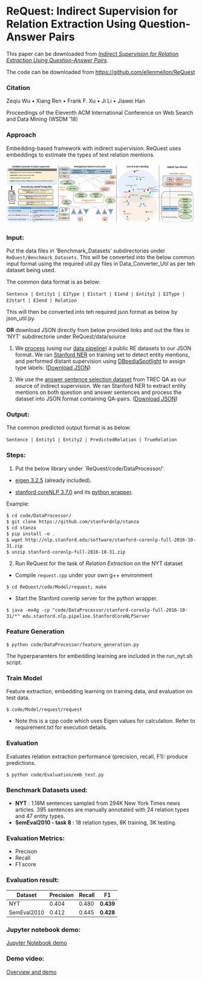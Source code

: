 # ReQuest: Indirect Supervision for Relation Extraction Using Question-Answer Pairs

This paper can be downloaded from *[Indirect Supervision for Relation Extraction Using Question-Answer Pairs](https://arxiv.org/abs/1710.11169)*.
 
The code can be downloaded from https://github.com/ellenmellon/ReQuest


### Citation
Zeqiu Wu • Xiang Ren • Frank F. Xu • Ji Li • Jiawei Han 

Proceedings of the Eleventh ACM International Conference on Web Search and Data Mining (WSDM ‘18)


### Approach

Embedding-based framework with indirect supervision.
ReQuest uses embeddings to estimate the types of test relation mentions. 

![DITK architecture](Architecture.png)


### Input:

Put the data files in 'Benchmark_Datasets' subdirectories under `ReQuest/Benchmark_Datasets`.
This will be converted into the below common input format using the required util.py files in Data_Converter_Util as per teh dataset being used.

The common data format is as below:

`Sentence | Entity1 | E1Type | E1start | E1end | Entity2 | E2Type | E2start | E2end | Relation` 

This will then be converted into teh required json format as below by json_util.py.


<b>OR</b> download JSON directly from below provided links and out the files in 'NYT' subdirectorie under ReQuest/data/source

1.  We [process](https://github.com/shanzhenren/StructMineDataPipeline) (using our [data pipeline](https://github.com/shanzhenren/StructMineDataPipeline)) a public RE datasets to our JSON format. We ran [Stanford NER](https://nlp.stanford.edu/software/CRF-NER.shtml) on training set to detect entity mentions, and performed distant supervision using [DBpediaSpotlight](https://github.com/dbpedia-spotlight/dbpedia-spotlight) to assign type labels:
([Download JSON](https://drive.google.com/drive/folders/0B--ZKWD8ahE4UktManVsY1REOUk?usp=sharing))
 

2.  We use the [answer sentence selection dataset](https://github.com/xuchen/jacana/tree/master/tree-edit-data/answerSelectionExperiments/data) from TREC QA as our source of indirect supervision. We ran Stanford NER to extract entity mentions on both question and answer sentences and process the dataset into JSON format containing QA-pairs.
([Download JSON](https://drive.google.com/file/d/0B--ZKWD8ahE4dEZTQzI1UlRUeGc/view?usp=sharing))

### Output:

The common predicted output format is as below:

`Sentence | Entity1 | Entity2 | PredictedRelation | TrueRelation`


### Steps:

1. Put the below library under `ReQuest/code/DataProcessor/'.

* [eigen 3.2.5](http://bitbucket.org/eigen/eigen/get/3.2.5.tar.bz2) (already included).

* [stanford coreNLP 3.7.0](http://stanfordnlp.github.io/CoreNLP/) and its [python wrapper](https://github.com/stanfordnlp/stanza). 


Example:
```
$ cd code/DataProcessor/
$ git clone https://github.com/stanfordnlp/stanza
$ cd stanza
$ pip install -e .
$ wget http://nlp.stanford.edu/software/stanford-corenlp-full-2016-10-31.zip
$ unzip stanford-corenlp-full-2016-10-31.zip
```
 


2. Run ReQuest for the task of *Relation Extraction* on the NYT dataset

* Compile `request.cpp` under your own g++ environment
```
$ cd ReQuest/code/Model/request; make
```

* Start the Stanford corenlp server for the python wrapper.
```
$ java -mx4g -cp "code/DataProcessor/stanford-corenlp-full-2016-10-31/*" edu.stanford.nlp.pipeline.StanfordCoreNLPServer
```


### Feature Generation

```
$ python code/DataProcessor/feature_generation.py 
```
The hyperparamters for embedding learning are included in the run_nyt.sh script.


### Train Model
Feature extraction, embedding learning on training data, and evaluation on test data.
```
$ code/Model/request/request
```
* Note this is a cpp code which uses Eigen values for calculation. Refer to requirement.txt for execution details.



### Evaluation
Evaluates relation extraction performance (precision, recall, F1): produce predictions.
```
$ python code/Evaluation/emb_test.py
```


### Benchmark Datasets used:

* **NYT** : 1.18M sentences sampled from 294K New York Times news articles. 395 sentences are manually annotated with 24 relation types and 47 entity types. 
* **SemEval2010 - task 8** : 18 relation types, 8K training, 3K testing.



### Evaluation Metrics:

* Precison
* Recall
* F1 score



### Evaluation result:


Dataset | Precision | Recall | F1 
-------|-----------|--------|----
NYT | 0.404 | 0.480 | **0.439**
SemEval2010 | 0.412 | 0.445 | **0.428**


 
### Jupyter notebook demo:
 [Jupyter Notebook demo](ReQuest_demo.ipynb)
 
 
 
### Demo video:
 [Overview and demo](https://youtu.be/l6-W3hDm31I)
